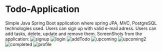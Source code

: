 # Todo-Application
Simple Java Spring Boot application where  spring JPA, MVC, PostgreSQL technologies used.
Users can sign up with valid e-mail adress. Users can add tasks, delete, update and remove them.
ScreenShots from the application:
![signup](https://user-images.githubusercontent.com/63196356/188026928-c93e7ac3-ee7a-4472-a5ef-12c6232afeb3.png)
![login](https://user-images.githubusercontent.com/63196356/188026950-249dc31e-7b28-4f3b-83e3-d666567be143.png)
![addTodo](https://user-images.githubusercontent.com/63196356/188026969-9e9d5c19-40a7-4327-af2a-89efe392795d.png)
![upcoming](https://user-images.githubusercontent.com/63196356/188026995-e4c21da4-35c4-4241-a74a-adf3aeae804c.png)
![upcoming2](https://user-images.githubusercontent.com/63196356/188027011-e9d9efc8-c3c7-42d1-80b1-76beb135cdd9.png)
![completed](https://user-images.githubusercontent.com/63196356/188027025-bf189af8-c01a-42b5-9130-8905c29e47a9.png)
![profile](https://user-images.githubusercontent.com/63196356/188027043-7f0e0fa1-307b-4022-a2e9-06e29c4c376f.png)
